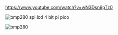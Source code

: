 
https://www.youtube.com/watch?v=wN3Dsn9pTz0


![bmp280 spi lcd 4 bit pi pico](https://github.com/offpic/BMP280-SPI-LCD-4-BIT-RASPBERRY-PI-PICO/assets/31142397/b1431273-5b32-4651-afaf-3d92725cc460)

![bmp280](https://github.com/offpic/BMP280-SPI-LCD-4-BIT-RASPBERRY-PI-PICO/assets/31142397/d13c3206-fce0-479c-b20e-a7502a232fcd)
